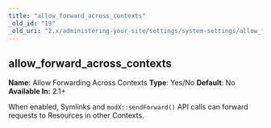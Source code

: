 ```yaml
---
title: "allow_forward_across_contexts"
_old_id: "19"
_old_uri: "2.x/administering-your-site/settings/system-settings/allow_forward_across_contexts"
---
```


## allow\_forward\_across\_contexts

**Name**: Allow Forwarding Across Contexts
**Type**: Yes/No
**Default**: No
**Available In:** 2.1+

When enabled, Symlinks and `modX::sendForward()` API calls can forward requests to Resources in other Contexts.
